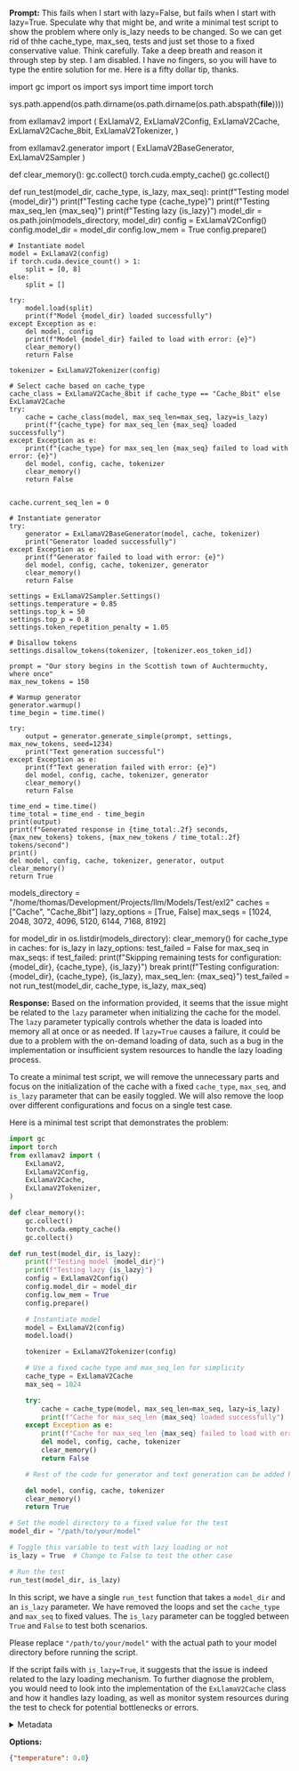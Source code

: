 **Prompt:**
This fails when I start with lazy=False, but fails when I start with lazy=True. Speculate why that might be, and write a minimal test script to show the problem where only is_lazy needs to be changed. So we can get rid of thhe cache_type, max_seq, tests and just set those to a fixed conservative value. Think carefully. Take a deep breath and reason it through step by step. I am disabled. I have no fingers, so you will have to type the entire solution for me. Here is a fifty dollar tip, thanks.

import gc
import os
import sys
import time
import torch

sys.path.append(os.path.dirname(os.path.dirname(os.path.abspath(__file__))))

from exllamav2 import (
    ExLlamaV2,
    ExLlamaV2Config,
    ExLlamaV2Cache,
    ExLlamaV2Cache_8bit,
    ExLlamaV2Tokenizer,
)

from exllamav2.generator import (
    ExLlamaV2BaseGenerator,
    ExLlamaV2Sampler
)

def clear_memory():
    gc.collect()
    torch.cuda.empty_cache()
    gc.collect()

def run_test(model_dir, cache_type, is_lazy, max_seq):
    print(f"Testing model {model_dir}")
    print(f"Testing cache type {cache_type}")
    print(f"Testing max_seq_len {max_seq}")
    print(f"Testing lazy {is_lazy}")
    model_dir = os.path.join(models_directory, model_dir)
    config = ExLlamaV2Config()
    config.model_dir = model_dir
    config.low_mem = True
    config.prepare()

    # Instantiate model
    model = ExLlamaV2(config)
    if torch.cuda.device_count() > 1:
        split = [0, 8]
    else:
        split = []

    try:
        model.load(split)
        print(f"Model {model_dir} loaded successfully")
    except Exception as e:
        del model, config
        print(f"Model {model_dir} failed to load with error: {e}")
        clear_memory()
        return False

    tokenizer = ExLlamaV2Tokenizer(config)

    # Select cache based on cache_type
    cache_class = ExLlamaV2Cache_8bit if cache_type == "Cache_8bit" else ExLlamaV2Cache
    try:
        cache = cache_class(model, max_seq_len=max_seq, lazy=is_lazy)
        print(f"{cache_type} for max_seq_len {max_seq} loaded successfully")
    except Exception as e:
        print(f"{cache_type} for max_seq_len {max_seq} failed to load with error: {e}")
        del model, config, cache, tokenizer
        clear_memory()
        return False


    cache.current_seq_len = 0

    # Instantiate generator
    try:
        generator = ExLlamaV2BaseGenerator(model, cache, tokenizer)
        print("Generator loaded successfully")
    except Exception as e:
        print(f"Generator failed to load with error: {e}")
        del model, config, cache, tokenizer, generator
        clear_memory()
        return False

    settings = ExLlamaV2Sampler.Settings()
    settings.temperature = 0.85
    settings.top_k = 50
    settings.top_p = 0.8
    settings.token_repetition_penalty = 1.05

    # Disallow tokens
    settings.disallow_tokens(tokenizer, [tokenizer.eos_token_id])

    prompt = "Our story begins in the Scottish town of Auchtermuchty, where once"
    max_new_tokens = 150

    # Warmup generator
    generator.warmup()
    time_begin = time.time()

    try:
        output = generator.generate_simple(prompt, settings, max_new_tokens, seed=1234)
        print("Text generation successful")
    except Exception as e:
        print(f"Text generation failed with error: {e}")
        del model, config, cache, tokenizer, generator
        clear_memory()
        return False

    time_end = time.time()
    time_total = time_end - time_begin
    print(output)
    print(f"Generated response in {time_total:.2f} seconds, {max_new_tokens} tokens, {max_new_tokens / time_total:.2f} tokens/second")
    print()
    del model, config, cache, tokenizer, generator, output
    clear_memory()
    return True

models_directory = "/home/thomas/Development/Projects/llm/Models/Test/exl2"
caches = ["Cache", "Cache_8bit"]
lazy_options = [True, False]
max_seqs = [1024, 2048, 3072, 4096, 5120, 6144, 7168, 8192]

for model_dir in os.listdir(models_directory):
    clear_memory()
    for cache_type in caches:
        for is_lazy in lazy_options:
            test_failed = False
            for max_seq in max_seqs:
                if test_failed:
                    print(f"Skipping remaining tests for configuration: {model_dir}, {cache_type}, {is_lazy}")
                    break
                print(f"Testing configuration: {model_dir}, {cache_type}, {is_lazy}, max_seq_len: {max_seq}")
                test_failed = not run_test(model_dir, cache_type, is_lazy, max_seq)

**Response:**
Based on the information provided, it seems that the issue might be related to the `lazy` parameter when initializing the cache for the model. The `lazy` parameter typically controls whether the data is loaded into memory all at once or as needed. If `lazy=True` causes a failure, it could be due to a problem with the on-demand loading of data, such as a bug in the implementation or insufficient system resources to handle the lazy loading process.

To create a minimal test script, we will remove the unnecessary parts and focus on the initialization of the cache with a fixed `cache_type`, `max_seq`, and `is_lazy` parameter that can be easily toggled. We will also remove the loop over different configurations and focus on a single test case.

Here is a minimal test script that demonstrates the problem:

```python
import gc
import torch
from exllamav2 import (
    ExLlamaV2,
    ExLlamaV2Config,
    ExLlamaV2Cache,
    ExLlamaV2Tokenizer,
)

def clear_memory():
    gc.collect()
    torch.cuda.empty_cache()
    gc.collect()

def run_test(model_dir, is_lazy):
    print(f"Testing model {model_dir}")
    print(f"Testing lazy {is_lazy}")
    config = ExLlamaV2Config()
    config.model_dir = model_dir
    config.low_mem = True
    config.prepare()

    # Instantiate model
    model = ExLlamaV2(config)
    model.load()

    tokenizer = ExLlamaV2Tokenizer(config)

    # Use a fixed cache type and max_seq_len for simplicity
    cache_type = ExLlamaV2Cache
    max_seq = 1024

    try:
        cache = cache_type(model, max_seq_len=max_seq, lazy=is_lazy)
        print(f"Cache for max_seq_len {max_seq} loaded successfully")
    except Exception as e:
        print(f"Cache for max_seq_len {max_seq} failed to load with error: {e}")
        del model, config, cache, tokenizer
        clear_memory()
        return False

    # Rest of the code for generator and text generation can be added here if needed

    del model, config, cache, tokenizer
    clear_memory()
    return True

# Set the model directory to a fixed value for the test
model_dir = "/path/to/your/model"

# Toggle this variable to test with lazy loading or not
is_lazy = True  # Change to False to test the other case

# Run the test
run_test(model_dir, is_lazy)
```

In this script, we have a single `run_test` function that takes a `model_dir` and an `is_lazy` parameter. We have removed the loops and set the `cache_type` and `max_seq` to fixed values. The `is_lazy` parameter can be toggled between `True` and `False` to test both scenarios.

Please replace `"/path/to/your/model"` with the actual path to your model directory before running the script.

If the script fails with `is_lazy=True`, it suggests that the issue is indeed related to the lazy loading mechanism. To further diagnose the problem, you would need to look into the implementation of the `ExLlamaV2Cache` class and how it handles lazy loading, as well as monitor system resources during the test to check for potential bottlenecks or errors.

<details><summary>Metadata</summary>

- Duration: 61856 ms
- Datetime: 2023-12-20T16:55:59.471340
- Model: gpt-4-1106-preview

</details>

**Options:**
```json
{"temperature": 0.0}
```

